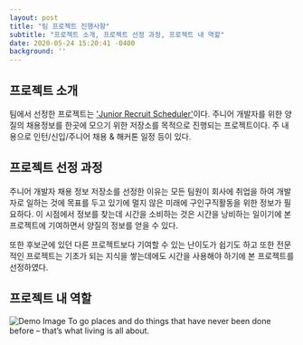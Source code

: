 ```yaml
---
layout: post
title: "팀 프로젝트 진행사항"
subtitle: "프로젝트 소개, 프로젝트 선정 과정, 프로젝트 내 역할"
date: 2020-05-24 15:20:41 -0400
background: ''
---
```


<h2 class="section-heading">프로젝트 소개</h2>

<p> 팀에서 선정한 프로젝트는 <a href="https://github.com/jojoldu/junior-recruit-scheduler">'Junior Recruit Scheduler'</a>이다. 주니어 개발자를 위한 양질의 채용정보를 한곳에 모으기 위한 저장소를 목적으로 진행되는 프로젝트이다. 주 내용으로 인턴/신입/주니어 채용 & 해커톤 일정 등이 있다.</p>

<h2 class="section-heading">프로젝트 선정 과정</h2>

<p> 주니어 개발자 채용 정보 저장소를 선정한 이유는 모든 팀원이 회사에 취업을 하여 개발자로 일하는 것에 목표를 두고 있기에 멀지 않은 미래에 구인구직활동을 위한 정보가 필요하다. 이 시점에서 정보를 찾는데 시간을 소비하는 것은 시간을 낭비하는 일이기에 본 프로젝트에 기여하면서 양질의 정보를 얻을 수 있다.</p>
<p> 또한 후보군에 있던 다른 프로젝트보다 기여할 수 있는 난이도가 쉽기도 하고 또한 전문적인 프로젝트는 기초가 되는 지식을 쌓는데에도 시간을 사용해야 하기에 본 프로젝트를 선정하였다.</p>

<h2 class="section-heading">프로젝트 내 역할</h2>

<p> </p>



<img class="img-fluid" src="https://source.unsplash.com/Mn9Fa_wQH-M/800x450" alt="Demo Image">
<span class="caption text-muted">To go places and do things that have never been done before – that’s what living is all about.</span>

